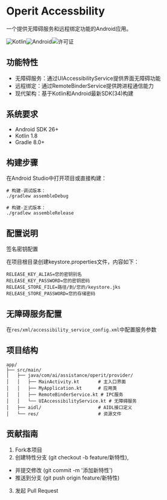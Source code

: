 # Operit Accessbility

一个提供无障碍服务和远程绑定功能的Android应用。

![Kotlin](https://img.shields.io/badge/Kotlin-1.8-蓝色.svg)![Android](https://img.shields.io/badge/Android-26%2B-绿色.svg)![许可证](https://img.shields.io/badge/许可证-Apache%202.0-蓝色.svg)

## 功能特性

- 无障碍服务：通过UIAccessibilityService提供界面无障碍功能
- 远程绑定：通过RemoteBinderService提供跨进程通信能力
- 现代架构：基于Kotlin和Android最新SDK(34)构建

## 系统要求

- Android SDK 26+
- Kotlin 1.8
- Gradle 8.0+

## 构建步骤

在Android Studio中打开项目或直接构建：

```
# 构建-调试版本：
./gradlew assembleDebug

# 构建-正式版本：
./gradlew assembleRelease

```

## 配置说明

签名密钥配置

在项目根目录创建keystore.properties文件，内容如下：

```
RELEASE_KEY_ALIAS=您的密钥别名
RELEASE_KEY_PASSWORD=您的密钥密码
RELEASE_STORE_FILE=路径/到/您的/keystore.jks
RELEASE_STORE_PASSWORD=您的存储密码
```

## 无障碍服务配置

在`res/xml/accessibility_service_config.xml`中配置服务参数

## 项目结构

```
app/
├── src/main/
│   ├── java/com/ai/assistance/operit/provider/
│   │   ├── MainActivity.kt       # 主入口界面
│   │   ├── MyApplication.kt      # 应用类
│   │   ├── RemoteBinderService.kt # IPC服务
│   │   └── UIAccessibilityService.kt # 无障碍服务
│   ├── aidl/                     # AIDL接口定义
│   └── res/                      # 资源文件

```

## 贡献指南

1. Fork本项目
2. 创建特性分支 (git checkout -b feature/新特性),
  - 并提交修改 (git commit -m '添加新特性')
  - 推送到分支 (git push origin feature/新特性)
3. 发起 Pull Request
